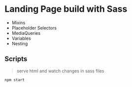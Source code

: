 # Landing Page build with Sass

- Mixins
- Placeholder Selectors
- MediaQueries
- Variables
- Nesting

## Scripts

> serve html and watch changes in sass files

```sh
npm start
```
